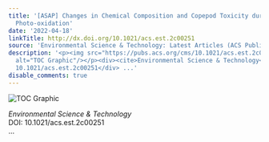 ```yaml
---
title: '[ASAP] Changes in Chemical Composition and Copepod Toxicity during Petroleum
  Photo-oxidation'
date: '2022-04-18'
linkTitle: http://dx.doi.org/10.1021/acs.est.2c00251
source: 'Environmental Science & Technology: Latest Articles (ACS Publications)'
description: '<p><img src="https://pubs.acs.org/cms/10.1021/acs.est.2c00251/asset/images/medium/es2c00251_0007.gif"
  alt="TOC Graphic"/></p><div><cite>Environmental Science & Technology</cite></div><div>DOI:
  10.1021/acs.est.2c00251</div> ...'
disable_comments: true
---
```

<p><img src="https://pubs.acs.org/cms/10.1021/acs.est.2c00251/asset/images/medium/es2c00251_0007.gif" alt="TOC Graphic"/></p><div><cite>Environmental Science & Technology</cite></div><div>DOI: 10.1021/acs.est.2c00251</div> ...
